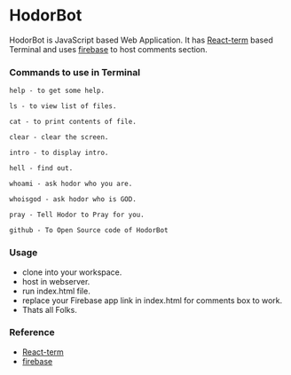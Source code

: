 # HodorBot
HodorBot is JavaScript based Web Application.
It has [React-term](https://github.com/prakhar1989/react-term) based Terminal and
uses [firebase](https://www.firebase.com/) to host comments section.


### Commands to use in Terminal
```
help - to get some help.

ls - to view list of files.

cat - to print contents of file.

clear - clear the screen.

intro - to display intro.

hell - find out.

whoami - ask hodor who you are.

whoisgod - ask hodor who is GOD.

pray - Tell Hodor to Pray for you.

github - To Open Source code of HodorBot

```
### Usage
* clone into your workspace.
* host in webserver.
* run index.html file.
* replace your Firebase app link in index.html for comments box to work.
* Thats all Folks.


### Reference

* [React-term](https://github.com/prakhar1989/react-term)
* [firebase](https://www.firebase.com/)

`````

``````